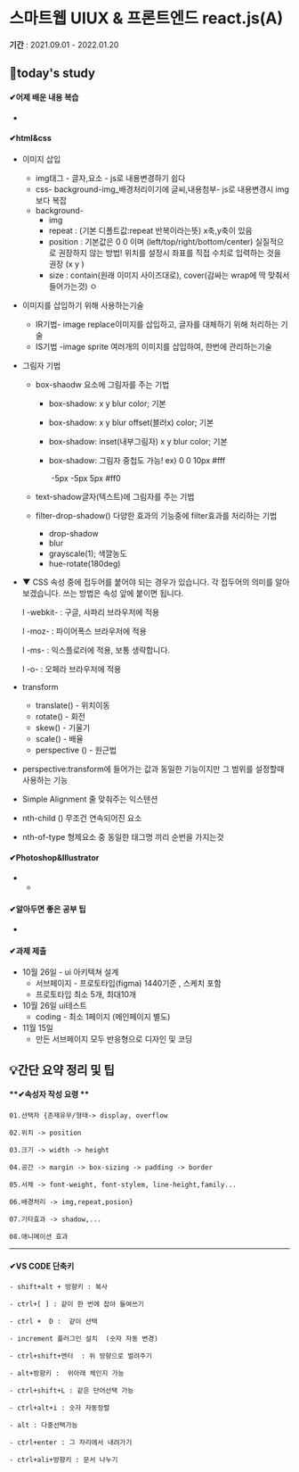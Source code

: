 # 스마트웹 UIUX & 프론트엔드 react.js(A)

**기간** : 2021.09.01 - 2022.01.20

## 📌today's study

#### ✔어제 배운 내용 복습

- 



#### ✔html&css

- 이미지 삽입

  - img태그 - 글자,요소 - js로 내용변경하기 쉽다
  - css- background-img_배경처리이기에 글씨,내용첨부- js로 내용변경시 img보다 복잡
  - background-
    - img
    - repeat : (기본 디폴트값:repeat 반복이라는뜻) x축,y축이 있음
    - position : 기본값은 0 0 이며 (left/top/right/bottom/center) 실질적으로 권장하지 않는 방법! 위치를 설정시 좌표를 직접 수치로 입력하는 것을 권장 (x y )
    - size : contain(원래 이미지 사이즈대로), cover(감싸는 wrap에 딱 맞춰서 들어가는것) ㅇ

- 이미지를 삽입하기 위해 사용하는기술

  - IR기법- image replace이미지를 삽입하고, 글자를 대체하기 위해 처리하는 기술
  - IS기법 -image sprite 여러개의 이미지를 삽입하여, 한번에 관리하는기술

- 그림자 기법

  - box-shaodw 요소에 그림자를 주는 기법

    - box-shadow: x y blur color; 기본

    - box-shadow: x y blur offset(블러x) color; 기본

    - box-shadow:  inset(내부그림자) x y  blur color; 기본

    - box-shadow: 그림자 중첩도 가능!  ex) 0 0 10px #fff 

      ​        										                 -5px -5px 5px #ff0

  - text-shadow글자(텍스트)에 그림자를 주는 기법

  - filter-drop-shadow() 다양한 효과의 기능중에 filter효과를 처리하는 기법

    - drop-shadow
    - blur
    - grayscale(1); 색깔농도
    - hue-rotate(180deg)

- ▼ CSS 속성 중에 접두어를 붙어야 되는 경우가 있습니다. 각 접두어의 의미를 알아 보겠습니다. 쓰는 방법은 속성 앞에 붙이면 됩니다.

   

  l  -webkit- : 구글, 사파리 브라우저에 적용

  l  -moz- : 파이어폭스 브라우저에 적용

  l  -ms- : 익스플로러에 적용, 보통 생략합니다.

  l  -o- : 오페라 브라우저에 적용

- transform

  - translate() - 위치이동
  - rotate() - 회전
  - skew() - 기울기
  - scale() - 배율
  - perspective () - 원근법

- perspective:transform에 들어가는 값과 동일한 기능이지만 그 범위를 설정할때 사용하는 기능

- Simple Alignment 줄 맞춰주는 익스텐션
- nth-child () 무조건 연속되어진 요소
- nth-of-type  형제요소 중 동일한 태그명 끼리 순번을 가지는것

#### ✔Photoshop&**Illustrator**

- - 

#### ✔알아두면 좋은 공부 팁

- 

#### ✔과제 제출

- 10월 26일 - ui 아키텍쳐 설계
  - 서브페이지 - 프로토타입(figma) 1440기준 , 스케치 포함
  - 프로토타입 최소 5개, 최대10개  
- 10월 26일  ui테스트
  - coding - 최소 1페이지 (메인페이지 별도)
- 11월 15일
  - 만든 서브페이지 모두 반응형으로 디자인 및 코딩

## 💡간단 요약 정리 및 팁

#### **✔속성자 작성 요령 **

```
01.선택자 {존재유무/형태-> display, overflow

02.위치 -> position

03.크기 -> width -> height

04.공간 -> margin -> box-sizing -> padding -> border 

05.서체 -> font-weight, font-stylem, line-height,family...

06.배경처리 -> img,repeat,posion}

07.기타효과 -> shadow,...

08.애니메이션 효과
```

------

#### ✔**VS CODE 단축키**

```
- shift+alt + 방향키 : 복사

- ctrl+[ ] : 같이 한 번에 잡아 들여쓰기  

- ctrl +  D :  같이 선택

- increment 플러그인 설치  (숫자 자동 변경)

- ctrl+shift+엔터  : 위 방향으로 벌려주기

- alt+방향키 :  위아래 체인지 가능

- ctrl+shift+L : 같은 단어선택 가능

- ctrl+alt+i : 숫자 자동정렬

- alt : 다중선택가능

- ctrl+enter : 그 자리에서 내려가기

- ctrl+ali+방향키 : 문서 나누기
```


